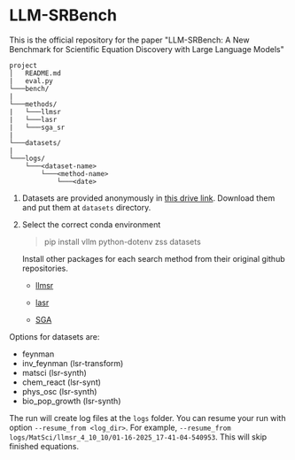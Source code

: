 # LLM-SRBench

This is the official repository for the paper "LLM-SRBench: A New Benchmark for Scientific Equation Discovery with Large Language Models"


```
project
│   README.md
|   eval.py
└───bench/
|
└───methods/
|   └───llmsr
|   └───lasr
|   └───sga_sr
|
└───datasets/
|
└───logs/
    └───<dataset-name>
        └───<method-name>
            └───<date>

```


1. Datasets are provided anonymously in [this drive link](https://drive.google.com/drive/folders/1TVhvzfR8eVD0bDpVmNcaHa_9hkgX0av3). Download them and put them at `datasets` directory.


2. Select the correct conda environment
    > pip install vllm python-dotenv zss datasets
    
    Install other packages for each search method from their original github repositories.

    - [llmsr](https://github.com/deep-symbolic-mathematics/LLM-SR)

    - [lasr](https://github.com/trishullab/LibraryAugmentedSymbolicRegression.jl)

    - [SGA](https://github.com/PingchuanMa/SGA)

    
Options for datasets are:
* feynman
* inv_feynman (lsr-transform)
* matsci (lsr-synth)
* chem_react (lsr-synt)
* phys_osc (lsr-synth)
* bio_pop_growth (lsr-synth)

The run will create log files at the `logs` folder. You can resume your run with option `--resume_from <log_dir>`. For example, 
`--resume_from logs/MatSci/llmsr_4_10_10/01-16-2025_17-41-04-540953`. This will skip finished equations.